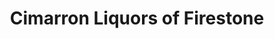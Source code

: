 ---
title: "Cimarron Liquors of Firestone"
url: /firestone/cimarron-liquors-of-firestone/
shop: alcohol
---